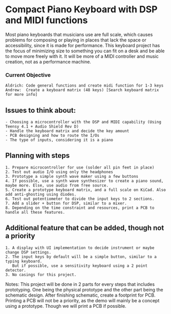 # Compact Piano Keyboard with DSP and MIDI functions

Most piano keyboards that musicians use are full scale, which causes problems for composing or playing
in places that lack the space or accessibility, since it is made for performance. This keyboard project has the
focus of minimizing size to something you can fit on a desk and be able to move more freely with it. It will be
more of a MIDI controller and music creation, not as a performance machine.

### Current Objective
	Aldrich: Code general functions and create midi function for 1-3 keys
 	Andrew:  Create a keyboard matrix (48 keys) [Search keyboard matrix for more info]

## Issues to think about:
	- Choosing a microcontroller with the DSP and MIDI capability (Using Teensy 4.1 + Audio Shield Rev D)
	- Handle the keyboard matrix and decide the key amount
	- PCB designing and how to route the I/Os
	- The type of inputs, considering it is a piano

## Planning with steps
	1. Prepare microcontroller for use (solder all pin feet in place)
	2. Test out audio I/O using only the headphones
	3. Prototype a simple synth wave maker using a few buttons
	4. If possible, use a synth wave synthesizer to create a piano sound, maybe more. Else, use audio from free source.
	5. Create a prototype keyboard matrix, and a full scale on KiCad. Also add anti-ghosting using diodes.
	6. Test out potentiometer to divide the input keys to 2 sections.
	7. Add a slider + button for DSP, similar to a mixer.
	8. Depending on the time constraint and resources, print a PCB to handle all these features.

## Additional feature that can be added, though not a priority
	1. A display with UI implementation to decide instrument or maybe change DSP settings.
	2. The input keys by default will be a simple button, similar to a typing keyboard.
	   But if possible, use a sensitivity keyboard using a 2 point detector.
	3. No casings for this project.

Notes: This project will be done in 2 parts for every steps that includes prototyping. One being the physical prototype and
       the other part being the schematic design. After finishing schematic, create a footprint for PCB. Printing a PCB will not
       be a priority, as the demo will mainly be a concept using a prototype. Though we will print a PCB if possible.
